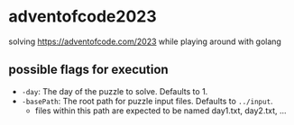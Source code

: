 # adventofcode2023
solving https://adventofcode.com/2023 while playing around with golang


## possible flags for execution

- `-day`: The day of the puzzle to solve. Defaults to 1.
- `-basePath`: The root path for puzzle input files. Defaults to `../input`.
  - files within this path are expected to be named day1.txt, day2.txt, ...
